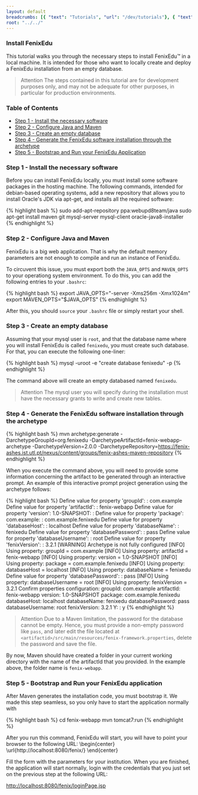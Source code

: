 ```yaml
---
layout: default
breadcrumbs: [{ "text": "Tutorials", "url": "/dev/tutorials"}, { "text": "Install FenixEdu", "url": "/dev/tutorials/install-fenix-edu" }]
root: "../../"
---
```


### Install FenixEdu

This tutorial walks you through the necessary steps to install FenixEdu™ in a local machine. It is intended for those who want to locally create and deploy a FenixEdu installation from an empty database.

> <span>Attention</span>
> The steps contained in this tutorial are for development purposes only, and may not be adequate for other purposes, in particular for production environments.

### Table of Contents
* [Step 1 - Install the necessary software](#step-1---install-the-necessary-software)
* [Step 2 - Configure Java and Maven](#step-2---configure-java-and-maven)
* [Step 3 - Create an empty database](#step-3---create-an-empty-database)
* [Step 4 - Generate the FenixEdu software installation through the archetype](#step-4---generate-the-fenixedu-software-installation-through-the-archetype)
* [Step 5 - Bootstrap and Run your FenixEdu Application](#step-5---bootstrap-and-run-your-fenixedu-application)

### Step 1 - Install the necessary software
Before you can install FenixEdu locally, you must install some software packages in the hosting machine. The following commands, intended for debian-based operating systems, add a new repository that allows you to install Oracle's JDK via apt-get, and installs all the required software: 

{% highlight bash %}
sudo add-apt-repository ppa:webupd8team/java
sudo apt-get install maven git mysql-server mysql-client oracle-java8-installer
{% endhighlight %}

### Step 2 - Configure Java and Maven

FenixEdu is a big web application. That is why the default memory parameters are not enough to compile and run an instance of FenixEdu.

To circuvent this issue, you must export both the ```JAVA_OPTS``` and ```MAVEN_OPTS``` to your operationg system environment. To do this, you can add the following entries to your ```.bashrc```:

{% highlight bash %}
export JAVA_OPTS="-server -Xms256m -Xmx1024m"
export MAVEN_OPTS="$JAVA_OPTS"
{% endhighlight %}

After this, you should ```source``` your ```.bashrc``` file or simply restart your shell.


### Step 3 - Create an empty database

Assuming that your mysql user is ```root```, and that the database name where you will install FenixEdu is called ```fenixedu```, you must create such database. For that, you can execute the following one-liner:

{% highlight bash %}
mysql -uroot -e "create database fenixedu" -p
{% endhighlight %}

The command above will create an empty databased named ```fenixedu```.

> <span>Attention</span>
> The mysql user you will specify during the installation must have the necessary grants to write and create new tables.

### Step 4 - Generate the FenixEdu software installation through the archetype

{% highlight bash %}
mvn archetype:generate -DarchetypeGroupId=org.fenixedu -DarchetypeArtifactId=fenix-webapp-archetype -DarchetypeVersion=2.0.0 -DarchetypeRepository=https://fenix-ashes.ist.utl.pt/nexus/content/groups/fenix-ashes-maven-repository
{% endhighlight %}

When you execute the command above, you will need to provide some information concerning the artifact to be generated through an interactive prompt.
An example of this interactive prompt project generation using the archetype follows:

{% highlight bash %}
Define value for property 'groupId': : com.example
Define value for property 'artifactId': : fenix-webapp
Define value for property 'version':  1.0-SNAPSHOT: : 
Define value for property 'package':  com.example: : com.example.fenixedu
Define value for property 'databaseHost': : localhost
Define value for property 'databaseName': : fenixedu
Define value for property 'databasePassword': : pass
Define value for property 'databaseUsername': : root
Define value for property 'fenixVersion': : 3.2.1
[WARNING] Archetype is not fully configured
[INFO] Using property: groupId = com.example
[INFO] Using property: artifactId = fenix-webapp
[INFO] Using property: version = 1.0-SNAPSHOT
[INFO] Using property: package = com.example.fenixedu
[INFO] Using property: databaseHost = localhost
[INFO] Using property: databaseName = fenixedu
Define value for property 'databasePassword': : pass
[INFO] Using property: databaseUsername = root
[INFO] Using property: fenixVersion = 3.2.1
Confirm properties configuration:
groupId: com.example
artifactId: fenix-webapp
version: 1.0-SNAPSHOT
package: com.example.fenixedu
databaseHost: localhost
databaseName: fenixedu
databasePassword: pass
databaseUsername: root
fenixVersion: 3.2.1
 Y: : y
{% endhighlight %}

> <span>Attention</span>
> Due to a Maven limitation, the password for the database cannot be empty. Hence, you must provide a non-empty password like ```pass```, and later edit the file located at ```<artifactid>/src/main/resources/fenix-framework.properties```, delete the password and save the file.

By now, Maven should have created a folder in your current working directory with the name of the artifactId that you provided. In the example above, the folder name is ```fenix-webapp```.

### Step 5 - Bootstrap and Run your FenixEdu application

After Maven generates the installation code, you must bootstrap it. We made this step seamless, so you only have to start the application normally with

{% highlight bash %}
cd fenix-webapp
mvn tomcat7:run
{% endhighlight %}

After you run this command, FenixEdu will start, you will have to point your browser to the following URL:
\begin{center}
  \url{http://localhost:8080/fenix/}
\end{center}

Fill the form with the parameters for your institution. When you are finished, the application will start normally, login with the credentials that you just set on the previous step at the following URL:

[http://localhost:8080/fenix/loginPage.jsp](http://localhost:8080/fenix/loginPage.jsp)

